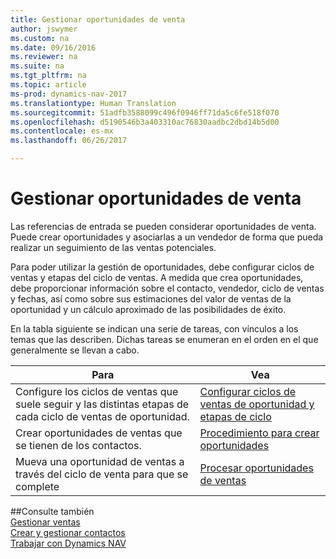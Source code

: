 ```yaml
---
title: Gestionar oportunidades de venta
author: jswymer
ms.custom: na
ms.date: 09/16/2016
ms.reviewer: na
ms.suite: na
ms.tgt_pltfrm: na
ms.topic: article
ms-prod: dynamics-nav-2017
ms.translationtype: Human Translation
ms.sourcegitcommit: 51adfb3588099c496f0946ff71da5c6fe518f070
ms.openlocfilehash: d5190546b3a403310ac76830aadbc2dbd14b5d00
ms.contentlocale: es-mx
ms.lasthandoff: 06/26/2017

---
```

# <a name="manage-sales-opportunities"></a>Gestionar oportunidades de venta
Las referencias de entrada se pueden considerar oportunidades de venta. Puede crear oportunidades y asociarlas a un vendedor de forma que pueda realizar un seguimiento de las ventas potenciales.

Para poder utilizar la gestión de oportunidades, debe configurar ciclos de ventas y etapas del ciclo de ventas. A medida que crea oportunidades, debe proporcionar información sobre el contacto, vendedor, ciclo de ventas y fechas, así como sobre sus estimaciones del valor de ventas de la oportunidad y un cálculo aproximado de las posibilidades de éxito.

En la tabla siguiente se indican una serie de tareas, con vínculos a los temas que las describen. Dichas tareas se enumeran en el orden en el que generalmente se llevan a cabo.

|Para |Vea |
|---|-----|
|Configure los ciclos de ventas que suele seguir y las distintas etapas de cada ciclo de ventas de oportunidad.|[Configurar ciclos de ventas de oportunidad y etapas de ciclo](marketing-how-setup-opportunity-sales-cycles-stages.md)|
|Crear oportunidades de ventas que se tienen de los contactos.|[Procedimiento para crear oportunidades](marketing-how-create-opportunities.md)|
|Mueva una oportunidad de ventas a través del ciclo de venta para que se complete|[Procesar oportunidades de ventas](marketing-processing-sales-opportunities.md)|


##<a name="see-also"></a>Consulte también  
[Gestionar ventas](sales-manage-sales.md)  
[Crear y gestionar contactos](marketing-contacts.md)  
[Trabajar con Dynamics NAV](ui-work-product.md)

